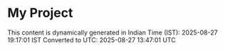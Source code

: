 # My Project

This content is dynamically generated in Indian Time (IST): 2025-08-27 19:17:01 IST
Converted to UTC: 2025-08-27 13:47:01 UTC
